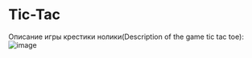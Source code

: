 # Tic-Tac
Описание игры крестики нолики(Description of the game tic tac toe):
![image](https://user-images.githubusercontent.com/82081895/119707624-0718b980-be64-11eb-9a20-7e551952ea66.png)






